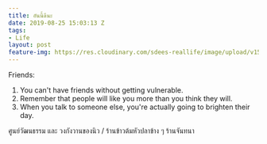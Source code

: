 ```yaml
---
title: อันนี้ดีนะ
date: 2019-08-25 15:03:13 Z
tags:
- Life
layout: post
feature-img: https://res.cloudinary.com/sdees-reallife/image/upload/v1555658919/sample_feature_img.png
---
```


Friends:
1. You can't have friends without getting vulnerable.
2. Remember that people will like you more than you think they will.
3. When you talk to someone else, you're actually going to brighten their day.

<i class="fa fa-child" style="color:plum"></i>

ศูนย์วัฒนธรรม และ วงกังวานของนิว / ร้านข้าวต้มหัวปลาข้าง ๆ ร้านจันทนา
